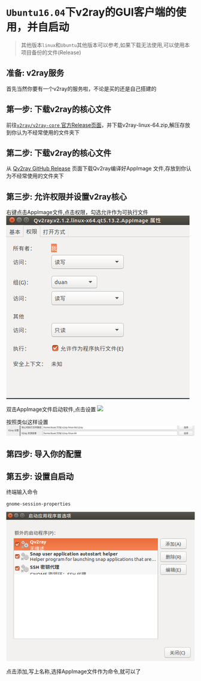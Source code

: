 # `Ubuntu16.04`下v2ray的GUI客户端的使用，并自启动

> 其他版本`linux`和`Ubuntu`其他版本可以参考,如果下载无法使用,可以使用本项目备份的文件(Release)

## 准备: v2ray服务
首先当然你要有一个v2ray的服务啦，不论是买的还是自己搭建的

## 第一步: 下载v2ray的核心文件
前往[`v2ray/v2ray-core` 官方Release页面](https://github.com/v2ray/v2ray-core/releases)，并下载v2ray-linux-64.zip,解压存放到你认为不经常使用的文件夹下

## 第二步: 下载v2ray的核心文件
从 [Qv2ray GitHub Release](https://github.com/Qv2ray/Qv2ray/releases) 页面下载Qv2ray编译好AppImage
文件,存放到你认为不经常使用的文件夹下

## 第三步: 允许权限并设置v2ray核心
右键点击AppImage文件,点击权限，勾选允许作为可执行文件
![](./images/fileinfo.png)

双击AppImage文件启动软件,点击设置
![](./images/v2ray_setting.png)

按照类似这样设置
![](./images/v2ray_setting2.png)

## 第四步: 导入你的配置


## 第五步: 设置自启动
终端输入命令
```
gnome-session-properties
```

![](./images/boot.png)

点击添加,写上名称,选择AppImage文件作为命令,就可以了